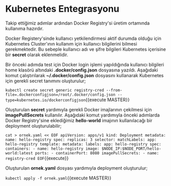# Kubernetes Entegrasyonu

Takip ettiğimiz adımlar ardından Docker Registry'si üretim ortamında kullanıma hazırdır.

Docker Registery'sinde kullanıcı yetkilendirmesi aktif durumda olduğu için Kubernetes Cluster'ının kullanım için kullanıcı bilgilerini bilmesi gerekmektedir. Bu sebeple kullanıcı adı ve şifre bilgileri Kubernetes içerisine bir __secret__ olarak eklenmelidir.

Bir önceki adımda test için Docker login işlemi yapıldığında kullanıcı bilgileri home klasörü altındaki **.docker/config.json** dosyasına yazıldı. Aşağıdaki komut çalıştırılarak  **~/.docker/config.json** dosyasını kullanarak Kubernetes için gerekli secret tanımını oluşturulur;

`kubectl create secret generic registry-cred --from-file=.dockerconfigjson=/root/.docker/config.json --type=kubernetes.io/dockerconfigjson`{{execute MASTER}}

Oluşturulan __secret__ yardımıyla gerekli Docker imajlarının çekilmesi için **imagePullSecrets** kullanılır. Aşağıdaki komut yardımıyla önceki adımlarda Docker Registry'sine eklediğimiz __hello-world__ imajının kullanılacağı bir deployment oluşturulabilir;

`cat > ornek.yaml << EOF
apiVersion: apps/v1
kind: Deployment
metadata:
  name: hello-registry
spec:
  replicas: 3
  selector:
    matchLabels:
      app: hello-registry
  template:
    metadata:
      labels:
        app: hello-registry
    spec:
      containers:
      - name: hello-registry
        image: $NODE_IP:$NODE_PORT/hello-world:latest
        ports:
        - containerPort: 8080
      imagePullSecrets:
      - name: registry-cred
EOF`{{execute}}

Oluşturulan __ornek.yaml__ dosyası yardımıyla deployment oluşturulur;

`kubectl apply -f ornek.yaml`{{execute MASTER}}

